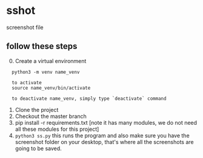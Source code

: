 # sshot
screenshot file

## follow these steps

0. Create a virtual environment 
    
  ```
    python3 -m venv name_venv
    
    to activate 
    source name_venv/bin/activate  
    
    to deactivate name_venv, simply type `deactivate` command
  ```


1. Clone the project
2. Checkout the master branch
3. pip install -r requirements.txt [note it has many modules, we do not need all these modules for this project]
4. `python3 ss.py` this runs the program and also make sure you have the screenshot folder on your desktop, that's where all the screenshots are going to be saved. 

